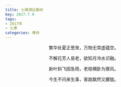 ```yaml
---
title: 七律湖边看树
key: 2017.7.9
tags: 
- 2017年 
- 七律
categories: 律诗
---
```


<p align="center">繁华处夏正葱茏，万物无常虚蕴空。
</p>
<p align="center">不解花芳人易老，欲知月冷水识融。
</p>
<p align="center">新叶斜飞因急雨，老枝横卧为骤风。
</p>
<p align="center">今生不问来生事，客路飘然又朦胧。
</p>
